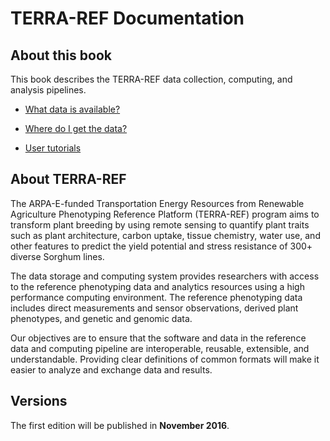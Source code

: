 # TERRA-REF  Documentation

## About this book

This book describes the TERRA-REF data collection, computing, and analysis pipelines.

* [What data is available?](/user/what-data-is-available.md)

* [Where do I get the data?](/user/how-to-access-data.md)

* [User tutorials](/tutorials.md)


## About TERRA-REF

The ARPA-E-funded Transportation Energy Resources from Renewable Agriculture Phenotyping Reference Platform \(TERRA-REF\) program aims to transform plant breeding by using remote sensing to quantify plant traits such as plant architecture, carbon uptake, tissue chemistry, water use, and other features to predict the yield potential and stress resistance of 300+ diverse Sorghum lines.

The data storage and computing system provides researchers with access to the reference phenotyping data and analytics resources using a high performance computing environment. The reference phenotyping data includes direct measurements and sensor observations, derived plant phenotypes, and genetic and genomic data.

Our objectives are to ensure that the software and data in the reference data and computing pipeline are interoperable, reusable, extensible, and understandable. Providing clear definitions of common formats will make it easier to analyze and exchange data and results.

## Versions

The first edition will be published in **November 2016**.

### 

